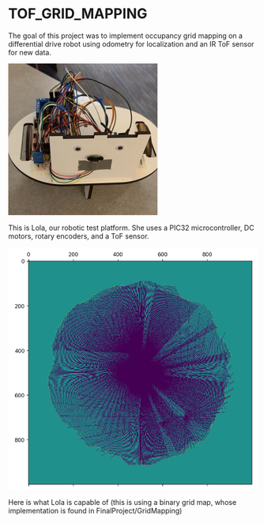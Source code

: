 # TOF_GRID_MAPPING

The goal of this project was to implement occupancy grid mapping on a differential drive robot using odometry for localization and an IR ToF sensor for new data.

![image](images/lola.png)

This is Lola, our robotic test platform. She uses a PIC32 microcontroller, DC motors, rotary encoders, and a ToF sensor.

![image](images/grid_simulated_data.png)

Here is what Lola is capable of (this is using a binary grid map, whose implementation is found in FinalProject/GridMapping)
